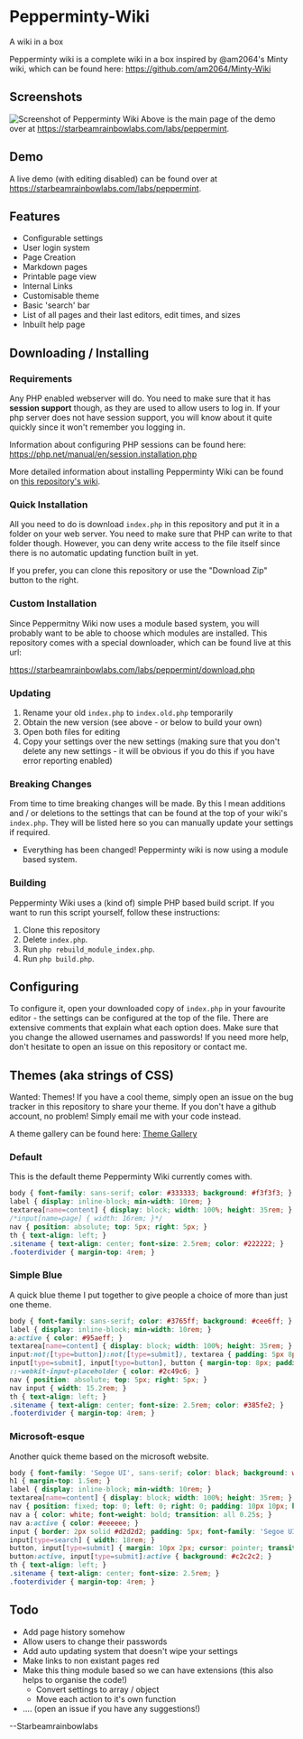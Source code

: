 # Pepperminty-Wiki
A wiki in a box

Pepperminty wiki is a complete wiki in a box inspired by @am2064's Minty wiki, which can be found here: https://github.com/am2064/Minty-Wiki

## Screenshots
![Screenshot of Pepperminty Wiki](http://i.imgur.com/xOfCSEx.png)
Above is the main page of the demo over at https://starbeamrainbowlabs.com/labs/peppermint.

## Demo
A live demo (with editing disabled) can be found over at https://starbeamrainbowlabs.com/labs/peppermint.

## Features
 * Configurable settings
 * User login system
 * Page Creation
 * Markdown pages
 * Printable page view
 * Internal Links
 * Customisable theme
 * Basic 'search' bar
 * List of all pages and their last editors, edit times, and sizes
 * Inbuilt help page

## Downloading / Installing

### Requirements
Any PHP enabled webserver will do. You need to make sure that it has **session support** though, as they are used to allow users to log in. If your php server does not have session support, you will know about it quite quickly since it won't remember you logging in.

Information about configuring PHP sessions can be found here: https://php.net/manual/en/session.installation.php

More detailed information about installing Pepperminty Wiki can be found on [this repository's wiki](https://github.com/sbrl/Pepperminty-Wiki/wiki/Installing).

### Quick Installation
All you need to do is download `index.php` in this repository and put it in a folder on your web server. You need to make sure that PHP can write to that folder though. However, you can deny write access to the file itself since there is no automatic updating function built in yet.

If you prefer, you can clone this repository or use the "Download Zip" button to the right.

### Custom Installation
Since Peppermitny Wiki now uses a module based system, you will probably want to be able to choose which modules are installed. This repository comes with a special downloader, which can be found live at this url:

https://starbeamrainbowlabs.com/labs/peppermint/download.php

### Updating
1. Rename your old `index.php` to `index.old.php` temporarily
2. Obtain the new version (see above - or below to build your own)
3. Open both files for editing
4. Copy your settings over the new settings (making sure that you don't delete any new settings - it will be obvious if you do this if you have error reporting enabled)

### Breaking Changes
From time to time breaking changes will be made. By this I mean additions and / or deletions to the settings that can be found at the top of your wiki's `index.php`. They will be listed here so you can manually update your settings if required.

 * Everything has been changed! Pepperminty wiki is now using a module based system.

### Building
Pepperminty Wiki uses a (kind of) simple PHP based build script. If you want to run this script yourself, follow these instructions:

1. Clone this repository
2. Delete `index.php`.
3. Run `php rebuild_module_index.php`.
4. Run `php build.php`.

## Configuring
To configure it, open your downloaded copy of `index.php` in your favourite editor - the settings can be configured at the top of the file. There are extensive comments that explain what each option does. Make sure that you change the allowed usernames and passwords! If you need more help, don't hesitate to open an issue on this repository or contact me.

## Themes (aka strings of CSS)
Wanted: Themes! If you have a cool theme, simply open an issue on the bug tracker in this repository to share your theme. If you don't have a github account, no problem! Simply email me with your code instead.

A theme gallery can be found here: [Theme Gallery](https://github.com/sbrl/Pepperminty-Wiki/wiki/Theme-Gallery)

### Default
This is the default theme Pepperminty Wiki currently comes with.

```css
body { font-family: sans-serif; color: #333333; background: #f3f3f3; }
label { display: inline-block; min-width: 10rem; }
textarea[name=content] { display: block; width: 100%; height: 35rem; }
/*input[name=page] { width: 16rem; }*/
nav { position: absolute; top: 5px; right: 5px; }
th { text-align: left; }
.sitename { text-align: center; font-size: 2.5rem; color: #222222; }
.footerdivider { margin-top: 4rem; }
```

### Simple Blue
A quick blue theme I put together to give people a choice of more than just one theme.

```css
body { font-family: sans-serif; color: #3765ff; background: #cee6ff; }
label { display: inline-block; min-width: 10rem; }
a:active { color: #95aeff; }
textarea[name=content] { display: block; width: 100%; height: 35rem; }
input:not([type=button]):not([type=submit]), textarea { padding: 5px 8px; color: #2c49c6; background: rgba(42, 146, 255, 0.57); border: 0; border-radius: 5px; }
input[type=submit], input[type=button], button { margin-top: 8px; padding: 5px 8px; }
::-webkit-input-placeholder { color: #2c49c6; }
nav { position: absolute; top: 5px; right: 5px; }
nav input { width: 15.2rem; }
th { text-align: left; }
.sitename { text-align: center; font-size: 2.5rem; color: #385fe2; }
.footerdivider { margin-top: 4rem; }
```

### Microsoft-esque
Another quick theme based on the microsoft website.

```css
body { font-family: 'Segoe UI', sans-serif; color: black; background: white; padding: 5px; }
h1 { margin-top: 1.5em; }
label { display: inline-block; min-width: 10rem; }
textarea[name=content] { display: block; width: 100%; height: 35rem; }
nav { position: fixed; top: 0; left: 0; right: 0; padding: 10px 10px; background: #0073c6; color: white; }
nav a { color: white; font-weight: bold; transition: all 0.25s; }
nav a:active { color: #eeeeee; }
input { border: 2px solid #d2d2d2; padding: 5px; font-family: 'Segoe UI', sans-serif; }
input[type=search] { width: 18rem; }
button, input[type=submit] { margin: 10px 2px; cursor: pointer; transition: all 0.25s; }
button:active, input[type=submit]:active { background: #c2c2c2; }
th { text-align: left; }
.sitename { text-align: center; font-size: 2.5rem; }
.footerdivider { margin-top: 4rem; }
```

## Todo
 * Add page history somehow
 * Allow users to change their passwords
 * Add auto updating system that doesn't wipe your settings
 * Make links to non existant pages red
 * Make this thing module based so we can have extensions (this also helps to organise the code!)
	 * Convert settings to array / object
	 * Move each action to it's own function
 * .... (open an issue if you have any suggestions!)

--Starbeamrainbowlabs
